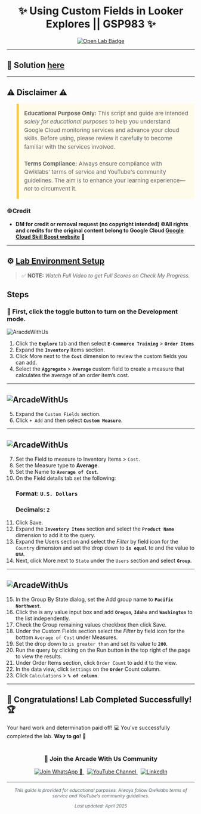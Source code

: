 <h1 align="center">
✨ Using Custom Fields in Looker Explores || GSP983 ✨
</h1>

<div align="center">
  <a href=""_blank" rel="noopener noreferrer">
    <img src="https://img.shields.io/badge/Open_Lab-Cloud_Skills_Boost-4285F4?style=for-the-badge&logo=google&logoColor=white&labelColor=34A853" alt="Open Lab Badge">
  </a>
</div>

---

## 🔑 Solution [here]()

---

## ⚠️ Disclaimer ⚠️

<blockquote style="background-color: #fffbea; border-left: 6px solid #f7c948; padding: 1em; font-size: 15px; line-height: 1.5;">
  <strong>Educational Purpose Only:</strong> This script and guide are intended <em>solely for educational purposes</em> to help you understand Google Cloud monitoring services and advance your cloud skills. Before using, please review it carefully to become familiar with the services involved.
  <br><br>
  <strong>Terms Compliance:</strong> Always ensure compliance with Qwiklabs' terms of service and YouTube's community guidelines. The aim is to enhance your learning experience—<em>not</em> to circumvent it.
</blockquote>

### ©Credit
- **DM for credit or removal request (no copyright intended) ©All rights and credits for the original content belong to Google Cloud [Google Cloud Skill Boost website](https://www.cloudskillsboost.google/)** 🙏

---

## ⚙️ <ins>Lab Environment Setup</ins>

> ✅ **NOTE:** *Watch Full Video to get Full Scores on Check My Progress.*

## Steps

### 🚨 First, click the toggle button to turn on the Development mode.
![AracdeWithUs](https://github.com/user-attachments/assets/1a2d8b5f-1a0d-4659-b846-5b56e679a1a9)

1. Click the **`Explore`** tab and then select **`E-Commerce Training`** > **`Order Items`**
2. Expand the **`Inventory`** Items section.
3. Click More next to the **`Cost`** dimension to review the custom fields you can add.
4. Select the **`Aggregate`** > **`Average`** custom field to create a measure that calculates the average of an order item’s cost.
---
![ArcadeWithUs](https://cdn.qwiklabs.com/8JEOE1CTMSTBLL16%2BBGgQtWAt%2FRrvNjN7wzYGaUw97M%3D)
---
5. Expand the `Custom Fields` section.
6. Click `+ Add` and then select **`Custom Measure`**.
---
![ArcadeWithUs](https://cdn.qwiklabs.com/xcy%2BT8AWDSpvIhOKTButNVN0s2A8weD9fQW9thP8Jl8%3D)
---
7. Set the Field to measure to Inventory Items > `Cost`.
8. Set the Measure type to **Average**.
9. Set the Name to **`Average of Cost`**.
10. On the Field details tab set the following:
    ### Format: `U.S. Dollars`
    ### Decimals: **`2`**
11. Click Save.
12. Expand the **`Inventory Items`** section and select the **`Product Name`** dimension to add it to the query.
13. Expand the Users section and select the *Filter* by field icon for the `Country` dimension and set the drop down to **`is equal`** to and the value to **`USA`**.
14. Next, click More next to `State` under the `Users` section and select **`Group`**.

---
![ArcadeWithUs](https://cdn.qwiklabs.com/qYIFUML28%2FsAaT4rCESXzDRAD26EbuZBgUnyOZjTMTQ%3D)
---

15. In the Group By State dialog, set the Add group name to **`Pacific Northwest`**.
16. Click the is any value input box and add **`Oregon`**, **`Idaho`** and **`Washington`** to the list independently.
17. Check the Group remaining values checkbox then click Save.
18. Under the Custom Fields section select the *Filter* by field icon for the bottom `Average of Cost` under Measures.
19. Set the drop down to `is greater than` and set its value to **`200`**.
20. Run the query by clicking on the Run button in the top right of the page to view the results.
21. Under Order Items section, click `Order Count` to add it to the view.
22. In the data view, click `Settings` on the **`Order`** Count column.
23. Click `Calculations` > **`% of column`**.
---

## 🎉 **Congratulations! Lab Completed Successfully!** 🏆  

Your hard work and determination paid off! 💻
You've successfully completed the lab. **Way to go!** 🚀


<div align="center" style="padding: 5px;">
  <h3>📱 Join the Arcade With Us Community</h3>
  
  <a href="https://chat.whatsapp.com/KN3NvYNTJvU5xMCVTORJtS">
    <img src="https://img.shields.io/badge/Join_WhatsApp-25D366?style=for-the-badge&logo=whatsapp&logoColor=white" alt="Join WhatsApp 👥">
  </a>
  &nbsp;
  <a href="https://youtube.com/@arcadewithus_we?si=yeEby5M3k40gdX4l">
    <img src="https://img.shields.io/badge/Subscribe-Arcade%20With%20Us-FF0000?style=for-the-badge&logo=youtube&logoColor=white" alt="YouTube Channel">
  </a>
  &nbsp;
  <a href="https://www.linkedin.com/in/tripti-gupta-a28a6832b/">
    <img src="https://img.shields.io/badge/LINKEDIN-Tripti%20Gupta-0077B5?style=for-the-badge&logo=linkedin&logoColor=white" alt="LinkedIn">
</a>


</div>

---

<div align="center">
  <p style="font-size: 12px; color: #586069;">
    <em>This guide is provided for educational purposes. Always follow Qwiklabs terms of service and YouTube's community guidelines.</em>
  </p>
  <p style="font-size: 12px; color: #586069;">
    <em>Last updated: April 2025</em>
  </p>
</div>
